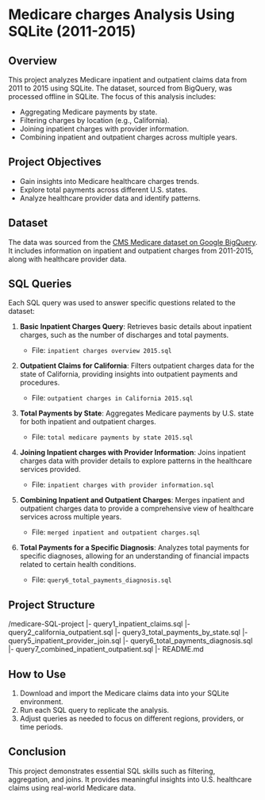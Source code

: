# Medicare charges Analysis Using SQLite (2011-2015)

## Overview
This project analyzes Medicare inpatient and outpatient claims data from 2011 to 2015 using SQLite. The dataset, sourced from BigQuery, was processed offline in SQLite. The focus of this analysis includes:
- Aggregating Medicare payments by state.
- Filtering charges by location (e.g., California).
- Joining inpatient charges with provider information.
- Combining inpatient and outpatient charges across multiple years.

## Project Objectives
- Gain insights into Medicare healthcare charges trends.
- Explore total payments across different U.S. states.
- Analyze healthcare provider data and identify patterns.

## Dataset
The data was sourced from the [CMS Medicare dataset on Google BigQuery](https://console.cloud.google.com/bigquery?p=bigquery-public-data&d=cms_medicare&page=dataset). It includes information on inpatient and outpatient charges from 2011-2015, along with healthcare provider data.

## SQL Queries
Each SQL query was used to answer specific questions related to the dataset:

1. **Basic Inpatient Charges Query**:
   Retrieves basic details about inpatient charges, such as the number of discharges and total payments.
   - File: `inpatient charges overview 2015.sql`

2. **Outpatient Claims for California**:
   Filters outpatient charges data for the state of California, providing insights into outpatient payments and procedures.
   - File: `outpatient charges in California 2015.sql`

3. **Total Payments by State**:
   Aggregates Medicare payments by U.S. state for both inpatient and outpatient charges.
   - File: `total medicare payments by state 2015.sql`

4. **Joining Inpatient charges with Provider Information**:
   Joins inpatient charges data with provider details to explore patterns in the healthcare services provided.
   - File: `inpatient charges with provider information.sql`

5. **Combining Inpatient and Outpatient Charges**:
   Merges inpatient and outpatient charges data to provide a comprehensive view of healthcare services across multiple years.
   - File: `merged inpatient and outpatient charges.sql`

6. **Total Payments for a Specific Diagnosis**:
   Analyzes total payments for specific diagnoses, allowing for an understanding of financial impacts related to certain health conditions.
   - File: `query6_total_payments_diagnosis.sql`

## Project Structure
/medicare-SQL-project
  |- query1_inpatient_claims.sql
  |- query2_california_outpatient.sql
  |- query3_total_payments_by_state.sql
  |- query5_inpatient_provider_join.sql
  |- query6_total_payments_diagnosis.sql
  |- query7_combined_inpatient_outpatient.sql
  |- README.md

## How to Use
1. Download and import the Medicare claims data into your SQLite environment.
2. Run each SQL query to replicate the analysis.
3. Adjust queries as needed to focus on different regions, providers, or time periods.

## Conclusion
This project demonstrates essential SQL skills such as filtering, aggregation, and joins. It provides meaningful insights into U.S. healthcare claims using real-world Medicare data.


